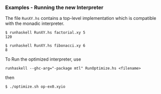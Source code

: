 
### Examples - Running the new Interpreter

The file `RunXY.hs` contains a top-level implementation which is compatible
with the monadic interpreter.

```
$ runhaskell RunXY.hs factorial.xy 5
120
```

```
$ runhaskell RunXY.hs fibonacci.xy 6
8
```

To Run the optimized interpreter, use 

```
runhaskell --ghc-arg="-package mtl" RunOptimize.hs <filename>

```

then

```
$ ./optimize.sh op-ex0.xyio
```


